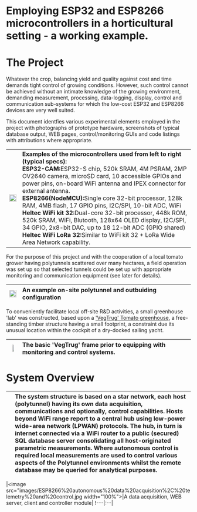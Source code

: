 # Employing ESP32 and ESP8266 microcontrollers in a horticultural setting - a working example.

# The Project

Whatever the crop, balancing yield and quality against cost and time  demands tight control of growing conditions. However, such control cannot be achieved without an intimate knowledge of the growing environment, demanding measurement, processing, data-logging, display, control and communication sub-systems for which the low-cost ESP32 and ESP8266 devices are very well suited.

This document identfies various experimental elements employed in the project with photographs of prototype hardware, screenshots of typical database output, WEB pages, control/monitoring GUIs and code listings with attributions where appropriate.

|   |   |
|---|:--|	
|<image src = "images/ESP32 and ESP8266 variants.jpg" width = "100%">|<b>Examples of the microcontrollers used from left to right (typical specs):</b> <br><b>ESP32-CAM:</b>ESP32-S chip, 520k SRAM, 4M PSRAM, 2MP OV2640 camera, microSD card, 10 accessible GPIOs and power pins, on-board WiFi antenna and IPEX connector for external antenna.<br><b>ESP8266(NodeMCU):</b>Single core 32-bit processor, 128k RAM, 4MB flash, 17 GPIO pins, I2C/SPI, 10-bit ADC, WiFi<br><b>Heltec WiFi kit 32:</b>Dual-core 32-bit processor, 448k ROM, 520k SRAM, WiFi, Blutooth, 128x64 OLED display, I2C/SPI, 34 GPIO, 2x8-bit DAC, up to 18 12-bit ADC (GPIO shared)<br><b>Heltec WiFi LoRa 32:</b>Similar to WiFi kit 32 + LoRa Wide Area Network capability.|
	
For the purpose of this project and with the cooperation of a local tomato grower having  polytunnels scattered over many hectares, a field operation was set up so that selected tunnels could be set up with appropriate monitoring and communication equipment (see later for details).

|<image src = "images/typical%20small%20scale%20tunnel%20setup.s.jpg" width = "100%">|An example on-site polytunnel and outbuiding configuration|
|---|:--|

To conveniently facilitate local off-site R&D activities, a small greenhouse 'lab' was constructed, based upon a <a href="https://www.quickcrop.co.uk/product/vegtrug-tomato-greenhouse"> 'VegTrug' Tomato greenhouse</a>, a free-standing timber structure having a small footprint, a constraint due its unusual location within the cockpit of a dry-docked sailing yacht.

|<image src = "images/Vegtrug frame with cover.jpg" width = "50%">|The basic 'VegTrug' frame prior to equipping with monitoring and control systems.
|---|:--|

# System Overview


|   |The system structure is based on a star network,  each host (polytunnel) having its own data acquisition, communications and optionally, control capabilities. Hosts beyond WiFi range report to a central hub using low-power wide-area network (LPWAN) protocols.  The hub, in turn is internet connected via a WiFi router to a public (secured)  SQL database server consolidating all host-originated parametric measurements. Where autonomous control is required local measurements are used to control various aspects of the Polytunnel environments whilst the remote database may be queried for analytical purposes. |
|---|:--|

|<image src="images/ESP8266%20autonomous%20data%20acquisition%2C%20telemetry%20and%20control.jpg width="100%">|A data acquisition, WEB server, client and controller module|
!---|:--|

